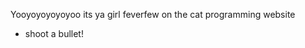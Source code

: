 Yooyoyoyoyoyoo its ya girl feverfew on the cat programming website
- shoot a bullet!

<!---
test
--->
